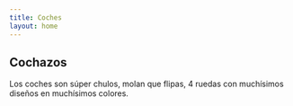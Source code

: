 ```yaml
---
title: Coches
layout: home
---
```

Cochazos
---
Los coches son súper chulos, molan que flipas, 4 ruedas con muchísimos diseños en muchísimos colores.
